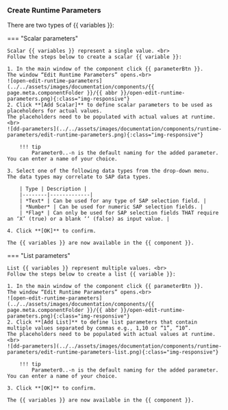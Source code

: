 
### Create Runtime Parameters 

There are two types of {{ variables }}:

=== "Scalar parameters"

	Scalar {{ variables }} represent a single value. <br>
	Follow the steps below to create a scalar {{ variable }}:
	
	1. In the main window of the component click {{ parameterBtn }}. 
	The window “Edit Runtime Parameters” opens.<br>
	![open-edit-runtime-parameters](../../assets/images/documentation/components/{{ page.meta.componentFolder }}/{{ abbr }}/open-edit-runtime-parameters.png){:class="img-responsive"}
	2. Click **[Add Scalar]** to define scalar parameters to be used as placeholders for actual values.
	The placeholders need to be populated with actual values at runtime.<br>
	![dd-parameters](../../assets/images/documentation/components/runtime-parameters/edit-runtime-parameters.png){:class="img-responsive"}
	
		!!! tip
			Parameter0..-n is the default naming for the added parameter. You can enter a name of your choice.
		
	3. Select one of the following data types from the drop-down menu.
	The data types may correlate to SAP data types.

		| Type | Description |
		|--------|-------------|
		| *Text* | Can be used for any type of SAP selection field. |
		| *Number* | Can be used for numeric SAP selection fields. |
		| *Flag* | Can only be used for SAP selection fields THAT require an ‘X’ (true) or a blank ‘‘ (false) as input value. |

	4. Click **[OK]** to confirm.

	The {{ variables }} are now available in the {{ component }}.
	
=== "List parameters"

	List {{ variables }} represent multiple values. <br>
	Follow the steps below to create a list {{ variable }}:
	
	1. In the main window of the component click {{ parameterBtn }}. 
	The window “Edit Runtime Parameters” opens.<br>
	![open-edit-runtime-parameters](../../assets/images/documentation/components/{{ page.meta.componentFolder }}/{{ abbr }}/open-edit-runtime-parameters.png){:class="img-responsive"}
	2. Click **[Add List]** to define list parameters that contain multiple values separated by commas e.g., 1,10 or “1”, “10”.
	The placeholders need to be populated with actual values at runtime. <br>
	![dd-parameters](../../assets/images/documentation/components/runtime-parameters/edit-runtime-parameters-list.png){:class="img-responsive"}
	
		!!! tip
			Parameter0..-n is the default naming for the added parameter. You can enter a name of your choice.
		
	3. Click **[OK]** to confirm.

	The {{ variables }} are now available in the {{ component }}.

